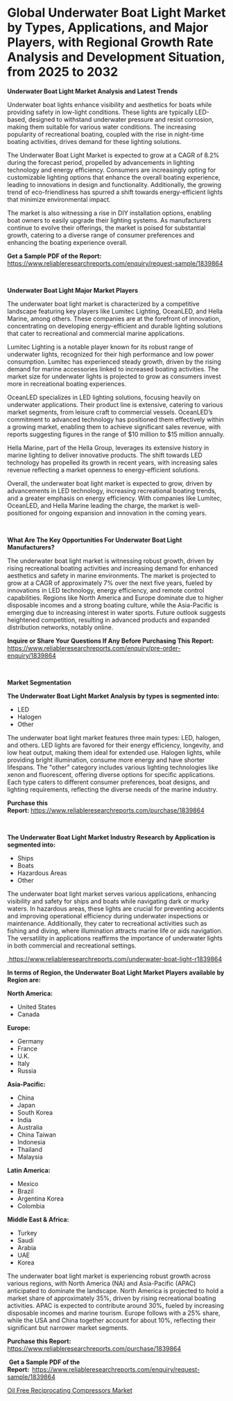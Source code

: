 <p><h1>Global Underwater Boat Light Market by Types, Applications, and Major Players, with Regional Growth Rate Analysis and Development Situation, from 2025 to 2032</h1></p><p><strong>Underwater Boat Light Market Analysis and Latest Trends</strong></p>
<p><p>Underwater boat lights enhance visibility and aesthetics for boats while providing safety in low-light conditions. These lights are typically LED-based, designed to withstand underwater pressure and resist corrosion, making them suitable for various water conditions. The increasing popularity of recreational boating, coupled with the rise in night-time boating activities, drives demand for these lighting solutions. </p><p>The Underwater Boat Light Market is expected to grow at a CAGR of 8.2% during the forecast period, propelled by advancements in lighting technology and energy efficiency. Consumers are increasingly opting for customizable lighting options that enhance the overall boating experience, leading to innovations in design and functionality. Additionally, the growing trend of eco-friendliness has spurred a shift towards energy-efficient lights that minimize environmental impact. </p><p>The market is also witnessing a rise in DIY installation options, enabling boat owners to easily upgrade their lighting systems. As manufacturers continue to evolve their offerings, the market is poised for substantial growth, catering to a diverse range of consumer preferences and enhancing the boating experience overall.</p></p>
<p><strong>Get a Sample PDF of the Report:&nbsp;</strong> <a href="https://www.reliableresearchreports.com/enquiry/request-sample/1839864?utm_campaign=2146&utm_medium=2&utm_source=Github&utm_content=ia&utm_term=19022025&utm_id=underwater-boat-light">https://www.reliableresearchreports.com/enquiry/request-sample/1839864</a></p>
<p>&nbsp;</p>
<p><strong>Underwater Boat Light Major Market Players</strong></p>
<p><p>The underwater boat light market is characterized by a competitive landscape featuring key players like Lumitec Lighting, OceanLED, and Hella Marine, among others. These companies are at the forefront of innovation, concentrating on developing energy-efficient and durable lighting solutions that cater to recreational and commercial marine applications.</p><p>Lumitec Lighting is a notable player known for its robust range of underwater lights, recognized for their high performance and low power consumption. Lumitec has experienced steady growth, driven by the rising demand for marine accessories linked to increased boating activities. The market size for underwater lights is projected to grow as consumers invest more in recreational boating experiences.</p><p>OceanLED specializes in LED lighting solutions, focusing heavily on underwater applications. Their product line is extensive, catering to various market segments, from leisure craft to commercial vessels. OceanLED’s commitment to advanced technology has positioned them effectively within a growing market, enabling them to achieve significant sales revenue, with reports suggesting figures in the range of $10 million to $15 million annually.</p><p>Hella Marine, part of the Hella Group, leverages its extensive history in marine lighting to deliver innovative products. The shift towards LED technology has propelled its growth in recent years, with increasing sales revenue reflecting a market openness to energy-efficient solutions.</p><p>Overall, the underwater boat light market is expected to grow, driven by advancements in LED technology, increasing recreational boating trends, and a greater emphasis on energy efficiency. With companies like Lumitec, OceanLED, and Hella Marine leading the charge, the market is well-positioned for ongoing expansion and innovation in the coming years.</p></p>
<p>&nbsp;</p>
<p><strong>What Are The Key Opportunities For Underwater Boat Light Manufacturers?</strong></p>
<p><p>The underwater boat light market is witnessing robust growth, driven by rising recreational boating activities and increasing demand for enhanced aesthetics and safety in marine environments. The market is projected to grow at a CAGR of approximately 7% over the next five years, fueled by innovations in LED technology, energy efficiency, and remote control capabilities. Regions like North America and Europe dominate due to higher disposable incomes and a strong boating culture, while the Asia-Pacific is emerging due to increasing interest in water sports. Future outlook suggests heightened competition, resulting in advanced products and expanded distribution networks, notably online.</p></p>
<p><strong>Inquire or Share Your Questions If Any Before Purchasing This Report:</strong> <a href="https://www.reliableresearchreports.com/enquiry/pre-order-enquiry/1839864?utm_campaign=2146&utm_medium=2&utm_source=Github&utm_content=ia&utm_term=19022025&utm_id=underwater-boat-light">https://www.reliableresearchreports.com/enquiry/pre-order-enquiry/1839864</a></p>
<p>&nbsp;</p>
<p><strong>Market Segmentation</strong></p>
<p><strong>The Underwater Boat Light Market Analysis by types is segmented into:</strong></p>
<p><ul><li>LED</li><li>Halogen</li><li>Other</li></ul></p>
<p><p>The underwater boat light market features three main types: LED, halogen, and others. LED lights are favored for their energy efficiency, longevity, and low heat output, making them ideal for extended use. Halogen lights, while providing bright illumination, consume more energy and have shorter lifespans. The "other" category includes various lighting technologies like xenon and fluorescent, offering diverse options for specific applications. Each type caters to different consumer preferences, boat designs, and lighting requirements, reflecting the diverse needs of the marine industry.</p></p>
<p><strong>Purchase this Report:&nbsp;</strong><a href="https://www.reliableresearchreports.com/purchase/1839864?utm_campaign=2146&utm_medium=2&utm_source=Github&utm_content=ia&utm_term=19022025&utm_id=underwater-boat-light">https://www.reliableresearchreports.com/purchase/1839864</a></p>
<p>&nbsp;</p>
<p><strong>The Underwater Boat Light Market Industry Research by Application is segmented into:</strong></p>
<p><ul><li>Ships</li><li>Boats</li><li>Hazardous Areas</li><li>Other</li></ul></p>
<p><p>The underwater boat light market serves various applications, enhancing visibility and safety for ships and boats while navigating dark or murky waters. In hazardous areas, these lights are crucial for preventing accidents and improving operational efficiency during underwater inspections or maintenance. Additionally, they cater to recreational activities such as fishing and diving, where illumination attracts marine life or aids navigation. The versatility in applications reaffirms the importance of underwater lights in both commercial and recreational settings.</p></p>
<p><a href="https://www.reliableresearchreports.com/underwater-boat-light-r1839864?utm_campaign=2146&utm_medium=2&utm_source=Github&utm_content=ia&utm_term=19022025&utm_id=underwater-boat-light">&nbsp;https://www.reliableresearchreports.com/underwater-boat-light-r1839864</a></p>
<p><strong>In terms of Region, the Underwater Boat Light Market Players available by Region are:</strong></p>
<p>
    <p> <strong> North America: </strong>
        <ul>
            <li>United States</li>
            <li>Canada</li>
        </ul>
        </p> 
    <p> <strong> Europe: </strong>
        <ul>
            <li>Germany</li>
            <li>France</li>
            <li>U.K.</li>
            <li>Italy</li>
            <li>Russia</li>
        </ul>
        </p> 
    <p> <strong> Asia-Pacific: </strong>
        <ul>
            <li>China</li>
            <li>Japan</li>
            <li>South Korea</li>
            <li>India</li>
            <li>Australia</li>
            <li>China Taiwan</li>
            <li>Indonesia</li>
            <li>Thailand</li>
            <li>Malaysia</li>
        </ul>
        </p> 
    <p> <strong> Latin America: </strong>
        <ul>
            <li>Mexico</li>
            <li>Brazil</li>
            <li>Argentina Korea</li>
            <li>Colombia</li>
        </ul>
        </p> 
    <p> <strong> Middle East & Africa: </strong>
        <ul>
            <li>Turkey</li>
            <li>Saudi</li>
            <li>Arabia</li>
            <li>UAE</li>
            <li>Korea</li>
        </ul>
    </p>
    </p>
<p><p>The underwater boat light market is experiencing robust growth across various regions, with North America (NA) and Asia-Pacific (APAC) anticipated to dominate the landscape. North America is projected to hold a market share of approximately 35%, driven by rising recreational boating activities. APAC is expected to contribute around 30%, fueled by increasing disposable incomes and marine tourism. Europe follows with a 25% share, while the USA and China together account for about 10%, reflecting their significant but narrower market segments.</p></p>
<p><strong>Purchase this Report: </strong><a href="https://www.reliableresearchreports.com/purchase/1839864?utm_campaign=2146&utm_medium=2&utm_source=Github&utm_content=ia&utm_term=19022025&utm_id=underwater-boat-light">https://www.reliableresearchreports.com/purchase/1839864</a></p>
<p>&nbsp;<strong>Get a Sample PDF of the Report:&nbsp;&nbsp;</strong><a href="https://www.reliableresearchreports.com/enquiry/request-sample/1839864?utm_campaign=2146&utm_medium=2&utm_source=Github&utm_content=ia&utm_term=19022025&utm_id=underwater-boat-light">https://www.reliableresearchreports.com/enquiry/request-sample/1839864</a></p>
<p><strong></strong></p>
<p><p><a href="https://github.com/mcfred89/Market-Research-Report-List-1/blob/main/oil-free-reciprocating-compressors-market.md?utm_campaign=2146&utm_medium=2&utm_source=Github&utm_content=ia&utm_term=19022025&utm_id=underwater-boat-light">Oil Free Reciprocating Compressors Market</a></p></p>